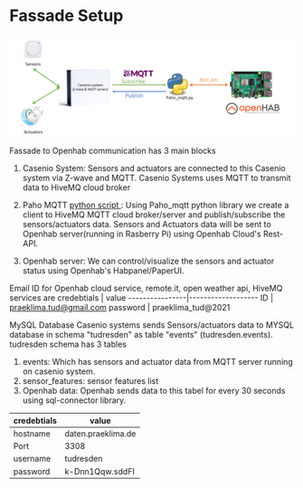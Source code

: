 # Fassade Setup
![Fassade to Openhab data communication](images/fassade_flow_diagram.png)

Fassade to Openhab communication has 3 main blocks 
1. Casenio System: 
		Sensors and actuators are connected to this Casenio system via Z-wave and MQTT.
		Casenio Systems uses MQTT to transmit data to HiveMQ cloud broker 
2. Paho MQTT [python script ](https://github.com/Jaswanth1729/Praeklima_fassade/blob/main/Software_files/paho_mqtt.py):
		Using Paho_mqtt python library we create a client to HiveMQ MQTT cloud broker/server and publish/subscribe the sensors/actuators data.
		Sensors and Actuators data will be sent to Openhab server(running in Rasberry Pi) using Openhab Cloud's Rest-API.

3. Openhab server:
		We can control/visualize the sensors and actuator status using  Openhab's Habpanel/PaperUI. 	

Email ID for Openhab cloud service, remote.it, open weather api, HiveMQ services are 
credebtials 	|	value
----------------|-------------------
ID 		|	praeklima.tud@gmail.com
password	|	praeklima_tud@2021

MySQL Database
Casenio systems sends Sensors/actuators data to MYSQL database in schema "tudresden" as table "events" (tudresden.events).
tudresden schema has 3 tables
1. events: Which has sensors and actuator data from MQTT server running on casenio system.
2. sensor_features: sensor features list
3. Openhab data: Openhab sends data to this tabel for every 30 seconds using sql-connector library.

credebtials 	|	value
----------------|-------------------
hostname	|	daten.praeklima.de
Port		|	3308
username 	|	tudresden
password	|	k-Dnn1Qqw.sddFI
